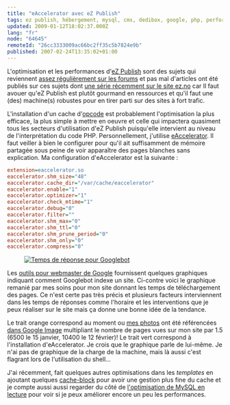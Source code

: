 ```yaml
---
title: "eAccelerator avec eZ Publish"
tags: ez publish, hébergement, mysql, cms, dedibox, google, php, performances
updated: 2009-01-12T18:02:37.000Z
lang: "fr"
node: "64645"
remoteId: "26cc3333009ac66bc2ff35c5b7824e9b"
published: 2007-02-24T13:35:02+01:00
---
```


L'optimisation et les performances d'[eZ Publish](/tag/ez-publish) sont des
sujets qui reviennent [assez régulièrement sur les
forums](http://ez.no/community/forum/general/ez_publish_performance_optimisation_faq)
et pas mal d'articles ont été publiés sur ces sujets dont [une série récemment
sur le site
ez.no](http://ez.no/community/articles/ez_publish_performance_optimization_part_3_of_3_practical_cache_and_template_solutions)
car Il faut avouer qu'eZ Publish est plutôt gourmand en ressources et qu'il faut
une (des) machine(s) robustes pour en tirer parti sur des sites à fort trafic.


L'installation d'un cache d'[opcode](http://fr.wikipedia.org/wiki/Opcode) est
probablement l'optimisation la plus efficace, la plus simple à mettre en oeuvre
et celle qui impactera quasiment tous les secteurs d'utilisation d'eZ Publish
puisqu'elle intervient au niveau de l'interprétation du code PHP.
Personnellement, j'utilise [eAccelerator](http://www.eaccelerator.net/). Il faut veiller
à bien le configurer pour qu'il ait suffisamment de mémoire partagée sous peine
de voir apparaître des pages blanches sans explication. Ma configuration
d'eAccelerator est la suivante :

``` ini
extension=eaccelerator.so
eaccelerator.shm_size="48"
eaccelerator.cache_dir="/var/cache/eaccelerator"
eaccelerator.enable="1"
eaccelerator.optimizer="1"
eaccelerator.check_mtime="1"
eaccelerator.debug="0"
eaccelerator.filter=""
eaccelerator.shm_max="0"
eaccelerator.shm_ttl="0"
eaccelerator.shm_prune_period="0"
eaccelerator.shm_only="0"
eaccelerator.compress="0"
```

<figure class="object-left"><a href="/images/temps-de-reponse-pour-googlebot.png"><img src="/images//temps-de-reponse-pour-googlebot.png" alt="Temps de réponse pour Googlebot">
</a></figure>


Les [outils pour webmaster de Google](http://www.google.com/webmasters/sitemaps/?hl=fr) fournissent quelques graphiques indiquant comment Googlebot indexe un site. Ci-contre voici le graphique remanié par mes soins pour mon site donnant les temps de téléchargement des pages. Ce n'est certe pas très précis et plusieurs facteurs interviennent dans les temps de réponses comme l'horaire et les interventions que je peux réaliser sur le site mais ça donne une bonne idée de la tendance.


Le trait orange correspond au moment ou [mes photos](http://photos.pwet.fr) ont
été référencées [dans Google
Image](http://images.google.fr/images?hl=fr&amp;q=site:pwet.fr&amp;btnG=Recherche%20d)
multipliant le nombre de pages vues sur mon site par 1.5 (6500 le 15 janvier,
10400 le 12 février)! Le trait vert correspond à l'installation d'eAccelerator.
Je crois que le graphique parle de lui-même. Je n'ai pas de graphique de la
charge de la machine, mais là aussi c'est flagrant lors de l'utilisation du
shell...


J'ai récemment, fait quelques autres optimisations dans les *templates* en
ajoutant quelques
[cache-block](http://ez.no/doc/ez_publish/technical_manual/3_8/reference/template_functions/miscellaneous/cache_block)
pour avoir une gestion plus fine du cache et je compte aussi aussi regarder du
côté de [l'optimisation de MySQL en
lecture](http://ez.no/community/articles/tuning_mysql_for_ez_publish/optimizing_for_read_performance)
pour voir si je peux améliorer encore un peu les performances.

